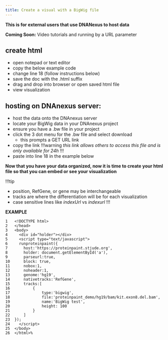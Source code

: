 ```yaml
---
title: Create a visual with a BigWig file 
---
```

**This is for external users that use DNANexus to host data**

**Coming Soon:** Video tutorials and running by a URL parameter

## create html 
*	open notepad or text editor
*	copy the below example code
*   change line 18 (follow instructions below)
*	save the doc with the .html suffix
*	drag and drop into browser or open saved html file
*	view visualization 

## hosting on DNAnexus server:
*	host the data onto the DNAnexus server 
*	locate your BigWig data in your DNAnexus project
*	ensure you have a .bw file in your project
*	click the 3 dot menu for the .bw file and select download
    *	this prompts a GET URL link
*	copy the link 
!!!warning 
*this link allows others to access this file and is only available for 24h*
!!!
*	paste into line 18 in the example below

**Now that you have your data organized, now it is time to create your html file so that you can embed or see your visualization**

!!!tip
*	position, RefGene, or gene may be interchangeable
*	tracks are where the differentiation will be for each visualization
*	case sensitive lines like *indexUrl* vs *indexurl*
!!!

**EXAMPLE**

    1	<!DOCTYPE html>
    2   </head>
    3	<body>
    4	  <div id="holder"></div>
    5	  <script type="text/javascript">
    6	  runproteinpaint({   
    7		host:'https://proteinpaint.stjude.org',
    8		holder: document.getElementById('a'),
    9		parseurl:true,
    10		block: true,
    11		nobox:1,
    12		noheader:1,
    13		genome:'hg19',
    14      nativetracks:'RefGene',
    15		tracks:[   
    16			{
    17				type:'bigwig',
    18				file:'proteinpaint_demo/hg19/bam/kit.exon8.del.bam',
    19				name:'BigWig test',
    20              height: 100
    21			}
    22		]
    23	});
    24	  </script>
    25	</body>
    26	</html>%